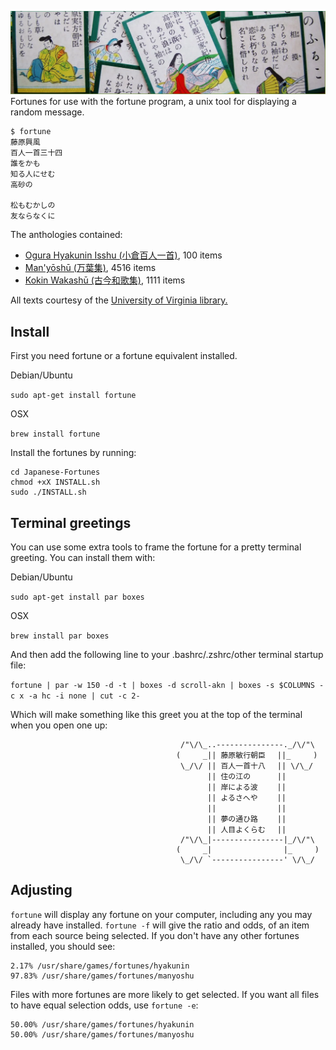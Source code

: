 ![Banner](banner.png)
Fortunes for use with the fortune program, a unix tool for displaying a random message.

```
$ fortune
藤原興風
百人一首三十四
誰をかも
知る人にせむ
高砂の

松もむかしの
友ならなくに
```

The anthologies contained:
- [Ogura Hyakunin Isshu (小倉百人一首)](https://en.wikipedia.org/wiki/Ogura_Hyakunin_Isshu), 100 items
- [Man'yōshū (万葉集)](https://en.wikipedia.org/wiki/Man%27y%C5%8Dsh%C5%AB), 4516 items
- [Kokin Wakashū (古今和歌集)](https://en.wikipedia.org/wiki/Kokin_Wakash%C5%AB), 1111 items

All texts courtesy of the [University of Virginia library.](http://jti.lib.virginia.edu/)

## Install

First you need fortune or a fortune equivalent installed.

Debian/Ubuntu

```sudo apt-get install fortune```

OSX

```brew install fortune```

Install the fortunes by running:

```git clone https://github.com/Davidy22/Japanese-Fortunes.git
cd Japanese-Fortunes
chmod +xX INSTALL.sh
sudo ./INSTALL.sh
```

## Terminal greetings
You can use some extra tools to frame the fortune for a pretty terminal greeting. You can install them with:

Debian/Ubuntu

```sudo apt-get install par boxes```

OSX

```brew install par boxes```

And then add the following line to your .bashrc/.zshrc/other terminal startup file:

```fortune | par -w 150 -d -t | boxes -d scroll-akn | boxes -s $COLUMNS -c x -a hc -i none | cut -c 2-```

Which will make something like this greet you at the top of the terminal when you open one up:
```
                                      /"\/\_..---------------._/\/"\
                                     (     _|| 藤原敏行朝臣　 ||_     )
                                      \_/\/ || 百人一首十八　 || \/\_/
                                            || 住の江の　　　 ||
                                            || 岸による波　　 ||
                                            || よるさへや　　 ||
                                            ||　　　　　　　  ||
                                            || 夢の通ひ路　　 ||
                                            || 人目よくらむ　 ||
                                      /"\/\_|----------------|_/\/"\
                                     (     _|                |_     )
                                      \_/\/ `----------------' \/\_/
```

## Adjusting
`fortune` will display any fortune on your computer, including any you may already have installed. `fortune -f` will give the ratio and odds, of an item from each source being selected. If you don't have any other fortunes installed, you should see:
```$ fortune -f
2.17% /usr/share/games/fortunes/hyakunin
97.83% /usr/share/games/fortunes/manyoshu
```
Files with more fortunes are more likely to get selected. If you want all files to have equal selection odds, use `fortune -e`:
```$ fortune -f -e
50.00% /usr/share/games/fortunes/hyakunin
50.00% /usr/share/games/fortunes/manyoshu
```
